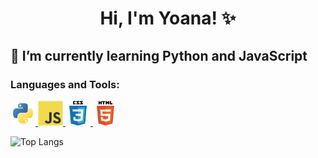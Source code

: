 <h1 align="center">Hi, I'm Yoana! ✨ </h1>
<h2>🌱 I’m currently learning Python and JavaScript </h2>

<h3 align="left">Languages and Tools:</h3>

<p align="left">
  <a href="https://www.python.org" target="_blank" rel="noreferrer noopener" style="outline: none; border: none;">
    <img src="https://raw.githubusercontent.com/devicons/devicon/master/icons/python/python-original.svg" alt="python" width="40" height="40" style="pointer-events: none;"/>
  </a>
  <a href="https://developer.mozilla.org/en-US/docs/Web/JavaScript" target="_blank" rel="noreferrer noopener" style="outline: none; border: none;">
    <img src="https://raw.githubusercontent.com/devicons/devicon/master/icons/javascript/javascript-original.svg" alt="javascript" width="40" height="40" style="pointer-events: none;"/>
  </a>
  <a href="https://www.w3schools.com/css/" target="_blank" rel="noreferrer noopener" style="outline: none; border: none;">
    <img src="https://raw.githubusercontent.com/devicons/devicon/master/icons/css3/css3-original-wordmark.svg" alt="css3" width="40" height="40" style="pointer-events: none;"/>
  </a>
  <a href="https://www.w3.org/html/" target="_blank" rel="noreferrer noopener" style="outline: none; border: none;">
    <img src="https://raw.githubusercontent.com/devicons/devicon/master/icons/html5/html5-original-wordmark.svg" alt="html5" width="40" height="40" style="pointer-events: none;"/>
  </a>
</p>



![Top Langs](https://github-readme-stats-git-masterrstaa-rickstaa.vercel.app/api/top-langs/?username=YoanaBast&hide=powershell,shell,batchfile,xonsh&theme=gruvbox_light&v=1)




